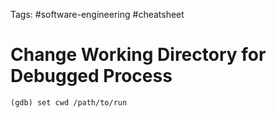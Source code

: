 Tags: #software-engineering #cheatsheet 

# Change Working Directory for Debugged Process
```
(gdb) set cwd /path/to/run
```